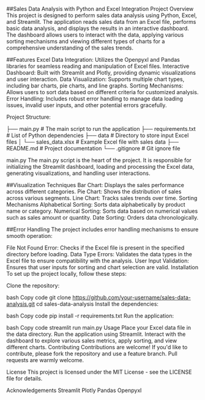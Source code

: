 ##Sales Data Analysis with Python and Excel Integration 
Project Overview
This project is designed to perform sales data analysis using Python, Excel, and Streamlit. The application reads sales data from an Excel file, performs basic data analysis, and displays the results in an interactive dashboard. The dashboard allows users to interact with the data, applying various sorting mechanisms and viewing different types of charts for a comprehensive understanding of the sales trends.

##Features
Excel Data Integration: Utilizes the Openpyxl and Pandas libraries for seamless reading and manipulation of Excel files.
Interactive Dashboard: Built with Streamlit and Plotly, providing dynamic visualizations and user interaction.
Data Visualization: Supports multiple chart types, including bar charts, pie charts, and line graphs.
Sorting Mechanisms: Allows users to sort data based on different criteria for customized analysis.
Error Handling: Includes robust error handling to manage data loading issues, invalid user inputs, and other potential errors gracefully.

Project Structure:

├── main.py                  # The main script to run the application
├── requirements.txt         # List of Python dependencies
├── data                     # Directory to store input Excel files
│   └── sales_data.xlsx      # Example Excel file with sales data
├── README.md                # Project documentation
└── .gitignore               # Git ignore file

main.py
The main.py script is the heart of the project. It is responsible for initializing the Streamlit dashboard, loading and processing the Excel data, generating visualizations, and handling user interactions.

##Visualization Techniques
Bar Chart: Displays the sales performance across different categories.
Pie Chart: Shows the distribution of sales across various segments.
Line Chart: Tracks sales trends over time.
Sorting Mechanisms
Alphabetical Sorting: Sorts data alphabetically by product name or category.
Numerical Sorting: Sorts data based on numerical values such as sales amount or quantity.
Date Sorting: Orders data chronologically.

##Error Handling
The project includes error handling mechanisms to ensure smooth operation:

File Not Found Error: Checks if the Excel file is present in the specified directory before loading.
Data Type Errors: Validates the data types in the Excel file to ensure compatibility with the analysis.
User Input Validation: Ensures that user inputs for sorting and chart selection are valid.
Installation
To set up the project locally, follow these steps:

Clone the repository:

bash
Copy code
git clone https://github.com/your-username/sales-data-analysis.git
cd sales-data-analysis
Install the dependencies:

bash
Copy code
pip install -r requirements.txt
Run the application:

bash
Copy code
streamlit run main.py
Usage
Place your Excel data file in the data directory.
Run the application using Streamlit.
Interact with the dashboard to explore various sales metrics, apply sorting, and view different charts.
Contributing
Contributions are welcome! If you'd like to contribute, please fork the repository and use a feature branch. Pull requests are warmly welcome.

License
This project is licensed under the MIT License - see the LICENSE file for details.

Acknowledgements
Streamlit
Plotly
Pandas
Openpyxl
